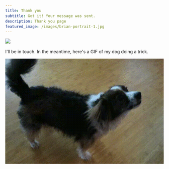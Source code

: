 ```yaml
---
title: Thank you
subtitle: Got it! Your message was sent.
description: Thank you page
featured_image: /images/brian-portrait-1.jpg
---
```


![](/images/demo/about.jpg)

I'll be in touch. In the meantime, here's a GIF of my dog doing a trick.

![](/images/robocop-gets-shot.gif)

